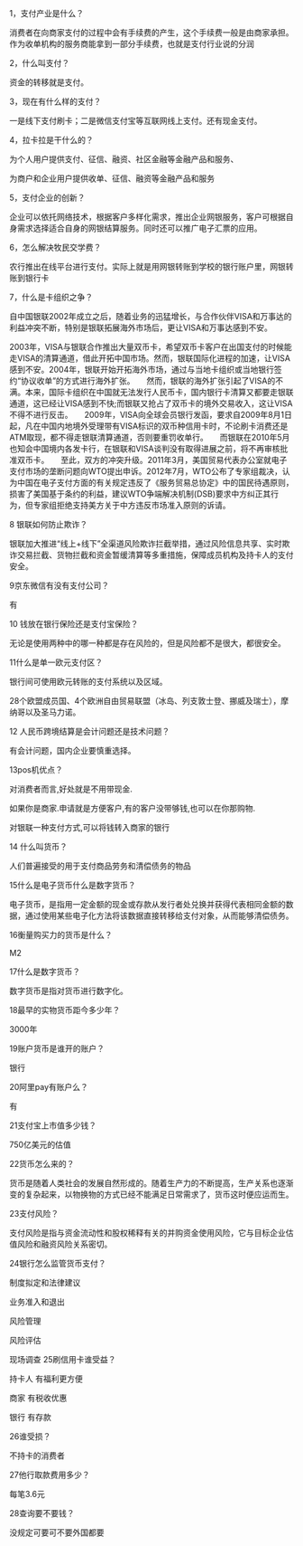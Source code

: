 1，支付产业是什么？

消费者在向商家支付的过程中会有手续费的产生，这个手续费一般是由商家承担。作为收单机构的服务商能拿到一部分手续费，也就是支付行业说的分润

2，什么叫支付？

资金的转移就是支付。

3，现在有什么样的支付？

一是线下支付刷卡；二是微信支付宝等互联网线上支付。还有现金支付。

4，拉卡拉是干什么的？

为个人用户提供支付、征信、融资、社区金融等金融产品和服务、

为商户和企业用户提供收单、征信、融资等金融产品和服务

5，支付企业的创新？

企业可以依托网络技术，根据客户多样化需求，推出企业网银服务，客户可根据自身需求选择适合自身的网银结算服务。同时还可以推广电子汇票的应用。

6，怎么解决牧民交学费？

农行推出在线平台进行支付。实际上就是用网银转账到学校的银行账户里，网银转账到银行卡

7，什么是卡组织之争？

自中国银联2002年成立之后，随着业务的迅猛增长，与合作伙伴VISA和万事达的利益冲突不断，特别是银联拓展海外市场后，更让VISA和万事达感到不安。

2003年，VISA与银联合作推出大量双币卡，希望双币卡客户在出国支付的时候能走VISA的清算通道，借此开拓中国市场。然而，银联国际化进程的加速，让VISA感到不安。2004年，银联开始开拓海外市场，通过与当地卡组织或当地银行签约“协议收单”的方式进行海外扩张。　　然而，银联的海外扩张引起了VISA的不满。本来，国际卡组织在中国就无法发行人民币卡，国内银行卡清算又都要走银联通道，这已经让VISA感到不快;而银联又抢占了双币卡的境外交易收入，这让VISA不得不进行反击。　　2009年，VISA向全球会员银行发函，要求自2009年8月1日起，凡在中国内地境外受理带有VISA标识的双币种信用卡时，不论刷卡消费还是ATM取现，都不得走银联清算通道，否则要重罚收单行。　　而银联在2010年5月也知会中国境内各发卡行，在银联和VISA谈判没有取得进展之前，将不再审核批准双币卡。　　至此，双方的冲突升级。2011年3月，美国贸易代表办公室就电子支付市场的垄断问题向WTO提出申诉。2012年7月，WTO公布了专家组裁决，认为中国在电子支付方面的有关规定违反了《服务贸易总协定》中的国民待遇原则，损害了美国基于条约的利益，建议WTO争端解决机制(DSB)要求中方纠正其行为，但专家组拒绝支持美方关于中方违反市场准入原则的诉请。

8 银联如何防止欺诈？

银联加大推进“线上+线下”全渠道风险欺诈拦截举措，通过风险信息共享、实时欺诈交易拦截、货物拦截和资金暂缓清算等多重措施，保障成员机构及持卡人的支付安全。

9京东微信有没有支付公司？

有

10 钱放在银行保险还是支付宝保险？

无论是使用两种中的哪一种都是存在风险的，但是风险都不是很大，都很安全。

11什么是单一欧元支付区？

银行间可使用欧元转账的支付系统以及区域。

28个欧盟成员国、4个欧洲自由贸易联盟（冰岛、列支敦士登、挪威及瑞士），摩纳哥以及圣马力诺。 

12 人民币跨境结算是会计问题还是技术问题？

有会计问题，国内企业要慎重选择。

13pos机优点？

对消费者而言,好处就是不用带现金.



如果你是商家.申请就是方便客户,有的客户没带够钱,也可以在你那购物.



对银联一种支付方式,可以将钱转入商家的银行

14 什么叫货币？

人们普遍接受的用于支付商品劳务和清偿债务的物品

15什么是电子货币什么是数字货币？

电子货币，是指用一定金额的现金或存款从发行者处兑换并获得代表相同金额的数据，通过使用某些电子化方法将该数据直接转移给支付对象，从而能够清偿债务。

16衡量购买力的货币是什么？

M2

17什么是数字货币？

数字货币是指对货币进行数字化。

18最早的实物货币距今多少年？

3000年

19账户货币是谁开的账户？

银行

20阿里pay有账户么？

有

21支付宝上市值多少钱？

750亿美元的估值

22货币怎么来的？

货币是随着人类社会的发展自然形成的。随着生产力的不断提高，生产关系也逐渐变的复杂起来，以物换物的方式已经不能满足日常需求了，货币这时便应运而生。

23支付风险？

支付风险是指与资金流动性和股权稀释有关的并购资金使用风险，它与目标企业估值风险和融资风险关系密切。

24银行怎么监管货币支付？

制度拟定和法律建议

业务准入和退出

风险管理

风险评估

现场调查
25刷信用卡谁受益？

持卡人 有福利更方便

商家 有税收优惠

银行 有存款

26谁受损？

不持卡的消费者

27他行取款费用多少？

每笔3.6元

28查询要不要钱？

没规定可要可不要外国都要